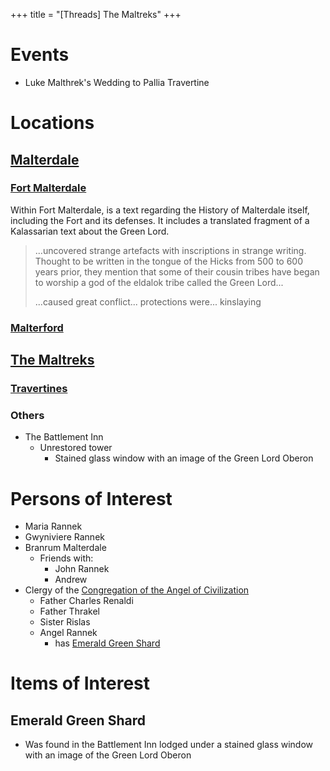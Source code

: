 +++
title = "[Threads] The Maltreks"
+++

# Events

- Luke Malthrek's Wedding to Pallia Travertine

# Locations

## [Malterdale](/../../../locations/malterdale.md)

### [Fort Malterdale](/../../../locations/malterdale.md)

Within Fort Malterdale, is a text regarding the History of Malterdale itself,
including the Fort and its defenses. It includes a translated fragment of a
Kalassarian text about the Green Lord.

  > ...uncovered strange artefacts with inscriptions in strange writing. Thought
  > to be written in the tongue of the Hicks from 500 to 600 years prior, they
  > mention that some of their cousin tribes have began to worship a god of
  > the eldalok tribe called the Green Lord...
  >
  > ...caused great conflict... protections were... kinslaying

### [Malterford](/../../../locations/malterford.md)

## [The Maltreks](/../../../locations/the-maltreks.md)

### [Travertines](/../../../locations/travertines.md)

### Others

- The Battlement Inn
  - Unrestored tower
    - Stained glass window with an image of the Green Lord Oberon
  
# Persons of Interest

- Maria Rannek
- Gwyniviere Rannek
- Branrum Malterdale
  - Friends with:
    - John Rannek
    - Andrew
- Clergy of the
  [Congregation of the Angel of Civilization](/../../../organizations/the-congregation-of-the-angel-of-civilization.md)
  - Father Charles Renaldi
  - Father Thrakel
  - Sister Rislas
  - Angel Rannek
    - has [Emerald Green Shard](#emerald-green-shard)

# Items of Interest

## Emerald Green Shard

- Was found in the Battlement Inn lodged under a stained glass window with an
  image of the Green Lord Oberon
